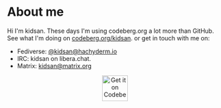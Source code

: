 # About me

Hi I'm kidsan. These days I'm using codeberg.org a lot more than GitHub.
See what I'm doing on [codeberg.org/kidsan](https://codeberg.org/kidsan). or get
in touch with me on:
-  Fediverse: [@kidsan@hachyderm.io](https://hachyderm.io/@kidsan)
- IRC: kidsan on libera.chat.
- Matrix: kidsan@matrix.org

<p align="center">
<a href="https://codeberg.org/kidsan">
<img alt="Get it on Codeberg" src="https://get-it-on.codeberg.org/get-it-on-neon-blue.png" height="60">
</a>
</p>
